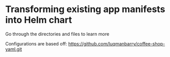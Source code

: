 # Transforming existing app manifests into Helm chart

Go through the directories and files to learn more

Configurations are based off: https://github.com/luqmanbarry/coffee-shop-yaml.git 